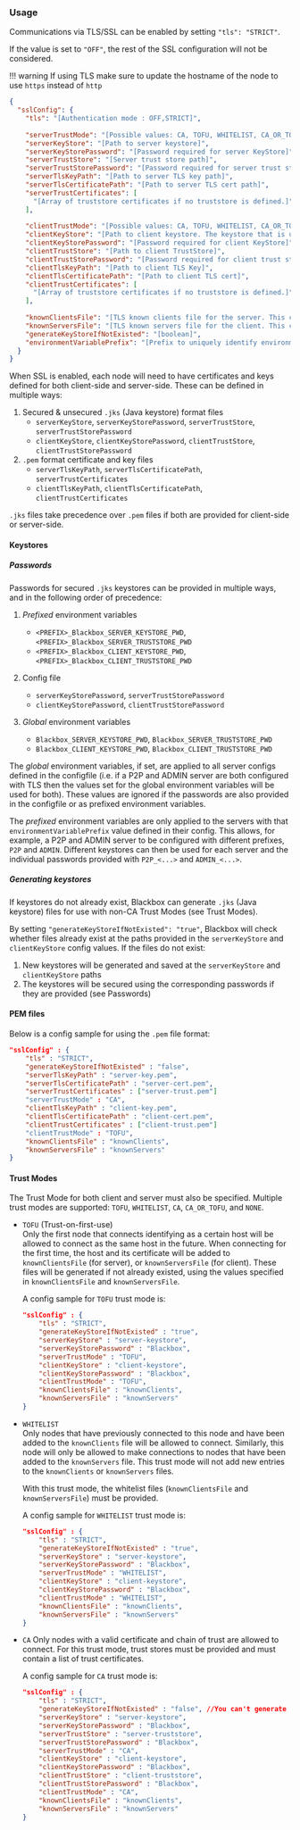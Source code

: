 ### Usage
Communications via TLS/SSL can be enabled by setting `"tls": "STRICT"`. 

If the value is set to `"OFF"`, the rest of the SSL configuration will not be considered.

!!! warning
    If using TLS make sure to update the hostname of the node to use `https` instead of `http`

```json
{
  "sslConfig": {
    "tls": "[Authentication mode : OFF,STRICT]",
           
    "serverTrustMode": "[Possible values: CA, TOFU, WHITELIST, CA_OR_TOFU, NONE]",
    "serverKeyStore": "[Path to server keystore]",
    "serverKeyStorePassword": "[Password required for server KeyStore]",
    "serverTrustStore": "[Server trust store path]",
    "serverTrustStorePassword": "[Password required for server trust store]",
    "serverTlsKeyPath": "[Path to server TLS key path]",
    "serverTlsCertificatePath": "[Path to server TLS cert path]",
    "serverTrustCertificates": [
      "[Array of truststore certificates if no truststore is defined.]"
    ],
    
    "clientTrustMode": "[Possible values: CA, TOFU, WHITELIST, CA_OR_TOFU, NONE]",
    "clientKeyStore": "[Path to client keystore. The keystore that is used when communicating to other nodes.]",
    "clientKeyStorePassword": "[Password required for client KeyStore]",
    "clientTrustStore": "[Path to client TrustStore]",
    "clientTrustStorePassword": "[Password required for client trust store]",
    "clientTlsKeyPath": "[Path to client TLS Key]",
    "clientTlsCertificatePath": "[Path to client TLS cert]",
    "clientTrustCertificates": [
      "[Array of truststore certificates if no truststore is defined.]"
    ],
    
    "knownClientsFile": "[TLS known clients file for the server. This contains the fingerprints of public keys of other nodes that are allowed to connect to this one.]",
    "knownServersFile": "[TLS known servers file for the client. This contains the fingerprints of public keys of other nodes that this node has encountered.]",
    "generateKeyStoreIfNotExisted": "[boolean]",
    "environmentVariablePrefix": "[Prefix to uniquely identify environment variables for this particular server ssl config]"
  }
}
```

When SSL is enabled, each node will need to have certificates and keys defined for both client-side and server-side. These can be defined in multiple ways:

1. Secured & unsecured `.jks` (Java keystore) format files 
    * `serverKeyStore`, `serverKeyStorePassword`, `serverTrustStore`, `serverTrustStorePassword` 
    * `clientKeyStore`, `clientKeyStorePassword`, `clientTrustStore`, `clientTrustStorePassword`
2. `.pem` format certificate and key files
    * `serverTlsKeyPath`, `serverTlsCertificatePath`, `serverTrustCertificates`
    * `clientTlsKeyPath`, `clientTlsCertificatePath`, `clientTrustCertificates`

`.jks` files take precedence over `.pem` files if both are provided for client-side or server-side.

#### Keystores
##### Passwords
Passwords for secured `.jks` keystores can be provided in multiple ways, and in the following order of precedence:
1. *Prefixed* environment variables
    * `<PREFIX>_Blackbox_SERVER_KEYSTORE_PWD`, `<PREFIX>_Blackbox_SERVER_TRUSTSTORE_PWD`
    * `<PREFIX>_Blackbox_CLIENT_KEYSTORE_PWD`, `<PREFIX>_Blackbox_CLIENT_TRUSTSTORE_PWD`
    
2. Config file 
    * `serverKeyStorePassword`, `serverTrustStorePassword`
    * `clientKeyStorePassword`, `clientTrustStorePassword`
    
3. *Global* environment variables
    * `Blackbox_SERVER_KEYSTORE_PWD`, `Blackbox_SERVER_TRUSTSTORE_PWD`
    * `Blackbox_CLIENT_KEYSTORE_PWD`, `Blackbox_CLIENT_TRUSTSTORE_PWD`

The *global* environment variables, if set, are applied to all server configs defined in the configfile (i.e. if a P2P and ADMIN server are both configured with TLS then the values set for the global environment variables will be used for both).  These values are ignored if the passwords are also provided in the configfile or as prefixed environment variables.

The *prefixed* environment variables are only applied to the servers with that `environmentVariablePrefix` value defined in their config.  This allows, for example, a P2P and ADMIN server to be configured with different prefixes, `P2P` and `ADMIN`.  Different keystores can then be used for each server and the individual passwords provided with `P2P_<...>` and `ADMIN_<...>`.

##### Generating keystores
If keystores do not already exist, Blackbox can generate `.jks` (Java keystore) files for use with non-CA Trust Modes (see Trust Modes).

By setting `"generateKeyStoreIfNotExisted": "true"`, Blackbox will check whether files already exist at the paths provided in the `serverKeyStore` and `clientKeyStore` config values.  If the files do not exist: 

1. New keystores will be generated and saved at the `serverKeyStore` and `clientKeyStore` paths
2. The keystores will be secured using the corresponding passwords if they are provided (see Passwords)

#### PEM files
Below is a config sample for using the `.pem` file format:
```json
"sslConfig" : {
    "tls" : "STRICT",
    "generateKeyStoreIfNotExisted" : "false",
    "serverTlsKeyPath" : "server-key.pem",  
    "serverTlsCertificatePath" : "server-cert.pem",
    "serverTrustCertificates" : ["server-trust.pem"]
    "serverTrustMode" : "CA",
    "clientTlsKeyPath" : "client-key.pem",
    "clientTlsCertificatePath" : "client-cert.pem",
    "clientTrustCertificates" : ["client-trust.pem"]
    "clientTrustMode" : "TOFU",
    "knownClientsFile" : "knownClients",
    "knownServersFile" : "knownServers"
}
```

#### Trust Modes
The Trust Mode for both client and server must also be specified. Multiple trust modes are supported: `TOFU`, `WHITELIST`, `CA`, `CA_OR_TOFU`, and `NONE`.

* `TOFU` (Trust-on-first-use)  
    Only the first node that connects identifying as a certain host will be allowed to connect as the same host in the future. When connecting for the first time, the host and its certificate will be added to `knownClientsFile` (for server), or `knownServersFile` (for client). These files will be generated if not already existed, using the values specified in `knownClientsFile` and `knownServersFile`.

    A config sample for `TOFU` trust mode is:

    ```json
    "sslConfig" : {
        "tls" : "STRICT",
        "generateKeyStoreIfNotExisted" : "true",
        "serverKeyStore" : "server-keystore",
        "serverKeyStorePassword" : "Blackbox",
        "serverTrustMode" : "TOFU",
        "clientKeyStore" : "client-keystore",
        "clientKeyStorePassword" : "Blackbox",
        "clientTrustMode" : "TOFU",
        "knownClientsFile" : "knownClients",
        "knownServersFile" : "knownServers"
    }
    ```

* `WHITELIST`   
    Only nodes that have previously connected to this node and have been added to the `knownClients` file will be allowed to connect. Similarly, this node will only be allowed to make connections to nodes that have been added to the `knownServers` file. This trust mode will not add new entries to the `knownClients` or `knownServers` files.
    
    With this trust mode, the whitelist files (`knownClientsFile` and `knownServersFile`) must be provided. 
    
    A config sample for `WHITELIST` trust mode is:
    
    ```json
    "sslConfig" : {
        "tls" : "STRICT",
        "generateKeyStoreIfNotExisted" : "true",
        "serverKeyStore" : "server-keystore",
        "serverKeyStorePassword" : "Blackbox",
        "serverTrustMode" : "WHITELIST",
        "clientKeyStore" : "client-keystore",
        "clientKeyStorePassword" : "Blackbox",
        "clientTrustMode" : "WHITELIST",
        "knownClientsFile" : "knownClients",
        "knownServersFile" : "knownServers"
    }
    ```

* `CA` 
    Only nodes with a valid certificate and chain of trust are allowed to connect. For this trust mode, trust stores must be provided and must contain a list of trust certificates.
    
    A config sample for `CA` trust mode is:
    
    ```json
    "sslConfig" : {
        "tls" : "STRICT",
        "generateKeyStoreIfNotExisted" : "false", //You can't generate trust stores when using CA
        "serverKeyStore" : "server-keystore",
        "serverKeyStorePassword" : "Blackbox",
        "serverTrustStore" : "server-truststore",
        "serverTrustStorePassword" : "Blackbox",
        "serverTrustMode" : "CA",
        "clientKeyStore" : "client-keystore",
        "clientKeyStorePassword" : "Blackbox",
        "clientTrustStore" : "client-truststore",
        "clientTrustStorePassword" : "Blackbox",
        "clientTrustMode" : "CA",
        "knownClientsFile" : "knownClients",
        "knownServersFile" : "knownServers"
    }
    ```
